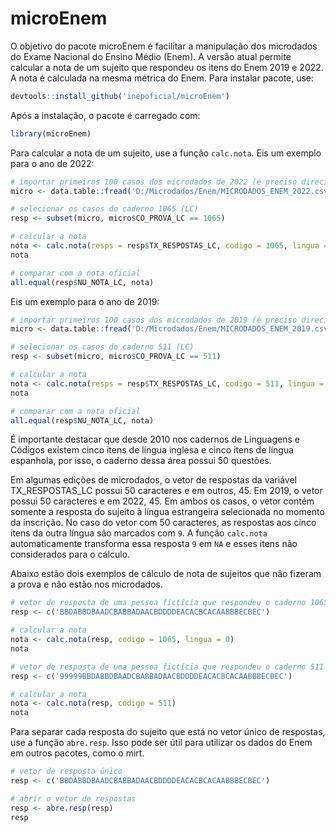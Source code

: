 microEnem
================

O objetivo do pacote microEnem é facilitar a manipulação dos microdados
do Exame Nacional do Ensino Médio (Enem). A versão atual permite
calcular a nota de um sujeito que respondeu os itens do Enem 2019 e
2022. A nota é calculada na mesma métrica do Enem. Para instalar pacote,
use:

``` r
devtools::install_github('inepoficial/microEnem')
```

Após a instalação, o pacote é carregado com:

``` r
library(microEnem)
```

Para calcular a nota de um sujeito, use a função `calc.nota`. Eis um
exemplo para o ano de 2022:

``` r
# importar primeiros 100 casos dos microdados de 2022 (é preciso direcionar para a pasta onde o arquivo se localiza)
micro <- data.table::fread('D:/Microdados/Enem/MICRODADOS_ENEM_2022.csv', nrows = 100)

# selecionar os casos do caderno 1065 (LC)
resp <- subset(micro, micro$CO_PROVA_LC == 1065)

# calcular a nota
nota <- calc.nota(resps = resp$TX_RESPOSTAS_LC, codigo = 1065, lingua = resp$TP_LINGUA)
nota

# comparar com a nota oficial
all.equal(resp$NU_NOTA_LC, nota)
```

Eis um exemplo para o ano de 2019:

``` r
# importar primeiros 100 casos dos microdados de 2019 (é preciso direcionar para a pasta onde o arquivo se localiza)
micro <- data.table::fread('D:/Microdados/Enem/MICRODADOS_ENEM_2019.csv', nrows = 100)

# selecionar os casos do caderno 511 (LC)
resp <- subset(micro, micro$CO_PROVA_LC == 511)

# calcular a nota
nota <- calc.nota(resps = resp$TX_RESPOSTAS_LC, codigo = 511, lingua = resp$TP_LINGUA)
nota

# comparar com a nota oficial
all.equal(resp$NU_NOTA_LC, nota)
```

É importante destacar que desde 2010 nos cadernos de Linguagens e
Códigos existem cinco itens de língua inglesa e cinco itens de língua
espanhola, por isso, o caderno dessa área possui 50 questões.

Em algumas edições de microdados, o vetor de respostas da variável
TX_RESPOSTAS_LC possui 50 caracteres e em outros, 45. Em 2019, o vetor
possui 50 caracteres e em 2022, 45. Em ambos os casos, o vetor contém
somente a resposta do sujeito à língua estrangeira selecionada no
momento da inscrição. No caso do vetor com 50 caracteres, as respostas
aos cinco itens da outra língua são marcados com `9`. A função
`calc.nota` automaticamente transforma essa resposta `9` em `NA` e esses
itens não considerados para o cálculo.

Abaixo estão dois exemplos de cálculo de nota de sujeitos que não
fizeram a prova e não estão nos microdados.

``` r
# vetor de resposta de uma pessoa fictícia que respondeu o caderno 1065 de LC em 2022 (45 caracteres)
resp <- c('BBDABBDBAADCBABBADAACBDDDDEACACBCACAABBBECBEC')

# calcular a nota
nota <- calc.nota(resp, codigo = 1065, lingua = 0)
nota

# vetor de resposta de uma pessoa fictícia que respondeu o caderno 511 de LC em 2019 (50 caracteres)
resp <- c('99999BBDABBDBAADCBABBADAACBDDDDEACACBCACAABBBECBEC')

# calcular a nota
nota <- calc.nota(resp, codigo = 511)
nota
```

Para separar cada resposta do sujeito que está no vetor único de
respostas, use a função `abre.resp`. Isso pode ser útil para utilizar os
dados do Enem em outros pacotes, como o mirt.

``` r
# vetor de resposta único
resp <- c('BBDABBDBAADCBABBADAACBDDDDEACACBCACAABBBECBEC')

# abrir o vetor de respostas
resp <- abre.resp(resp)
resp
```
